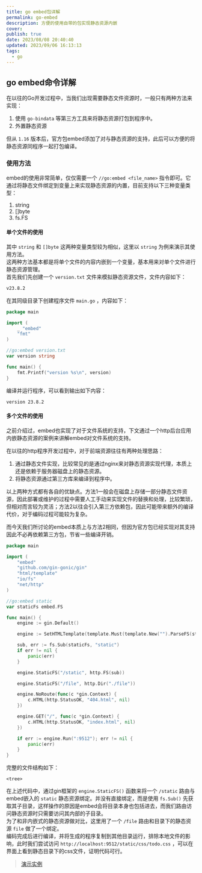 ```yaml
---
title: go embed包详解
permalink: go-embed
description: 方便的使用自带的包实现静态资源内嵌
cover: 
publish: true
date: 2023/08/08 20:40:40
updated: 2023/09/06 16:13:13
tags:
  - go
---
```


## go embed命令详解

在以往的Go开发过程中，当我们出现需要静态文件资源时，一般只有两种方法来实现：

1. 使用 `go-bindata` 等第三方工具来将静态资源打包到程序中。
2. 外置静态资源

但从 `1.16` 版本后，官方包embed添加了对与静态资源的支持，此后可以方便的将静态资源同程序一起打包编译。

### 使用方法

embed的使用非常简单，仅仅需要一个 `//go:embed <file_name>` 指令即可。它通过将静态文件绑定到变量上来实现静态资源的内置，目前支持以下三种变量类型：

1. string
2. []byte
3. fs.FS

#### 单个文件的使用

其中 `string` 和 `[]byte` 这两种变量类型较为相似，这里以 `string` 为例来演示其使用方法。  
这两种方法基本都是将单个文件的内容内嵌到一个变量，基本用来对单个文件进行静态资源管理。  
首先我们先创建一个 `version.txt` 文件来模拟静态资源文件，文件内容如下：

```txt
v23.8.2
```

在其同级目录下创建程序文件 `main.go` ，内容如下：

```go
package main

import (
    _ "embed"
    "fmt"
)

//go:embed version.txt
var version string

func main() {
    fmt.Printf("version %s\n", version)
}

```

编译并运行程序，可以看到输出如下内容：

```shell
version 23.8.2

```

#### 多个文件的使用

之前介绍过，embed也实现了对于文件系统的支持，下文通过一个http后台应用内嵌静态资源的案例来讲解embed对文件系统的支持。  

在以往的http程序开发过程中，对于前端资源往往有两种处理思路：  
1. 通过静态文件实现，比较常见的是通过nginx来对静态资源实现代理，本质上还是依赖于服务器磁盘上的静态资源。
2. 将静态资源通过第三方库来编译到程序中。

以上两种方式都有各自的优缺点。方法1一般会在磁盘上存储一部分静态文件资源，因此部署或维护的过程中需要人工手动来实现文件的替换和处理，比较繁琐，但相对而言较为灵活；方法2以往会引入第三方依赖包，因此可能带来额外的编译代价，对于编码过程可能较为复杂。  

而今天我们所讨论的embed本质上与方法2相同，但因为官方包已经实现对其支持因此不必再依赖第三方包，节省一些编译开销。

```go
package main

import (
	"embed"
	"github.com/gin-gonic/gin"
	"html/template"
	"io/fs"
	"net/http"
)

//go:embed static
var staticFs embed.FS

func main() {
	engine := gin.Default()

	engine := SetHTMLTemplate(template.Must(template.New("").ParseFS(staticFs, "static/**/*")))

	sub, err := fs.Sub(staticFs, "static")
	if err != nil {
		panic(err)
	}

	engine.StaticFS("/static", http.FS(sub))

	engine.StaticFS("/file", http.Dir("./file"))

	engine.NoRoute(func(c *gin.Context) {
		c.HTML(http.StatusOK, "404.html", nil)
	})

	engine.GET("/", func(c *gin.Context) {
		c.HTML(http.StatusOK, "index.html", nil)
	})

	if err := engine.Run(":9512"); err != nil {
		panic(err)
	}
}
```

完整的文件结构如下：

```shell
<tree>
```

在上述代码中，通过gin框架的 `engine.StaticFS()` 函数来将一个 `/static` 路由与embed嵌入的 `static` 静态资源绑定。并没有直接绑定，而是使用 `fs.Sub()` 先获取其子目录，这样操作的原因是embed会将目录本身也包括进去，而我们路由访问静态资源时只需要访问其内部的子目录。  
为了和非内嵌式的静态资源做对比，这里用了一个 `/file` 路由和目录下的静态资源 `file` 做了一个绑定。  
编码完成后进行编译，并将生成的程序复制到其他目录运行，排除本地文件的影响，此时我们尝试访问 `http://localhost:9512/static/css/todo.css` ，可以在界面上看到静态目录下的css文件，证明代码可行。  


> [演示实例](https://github.com/psyonly)
